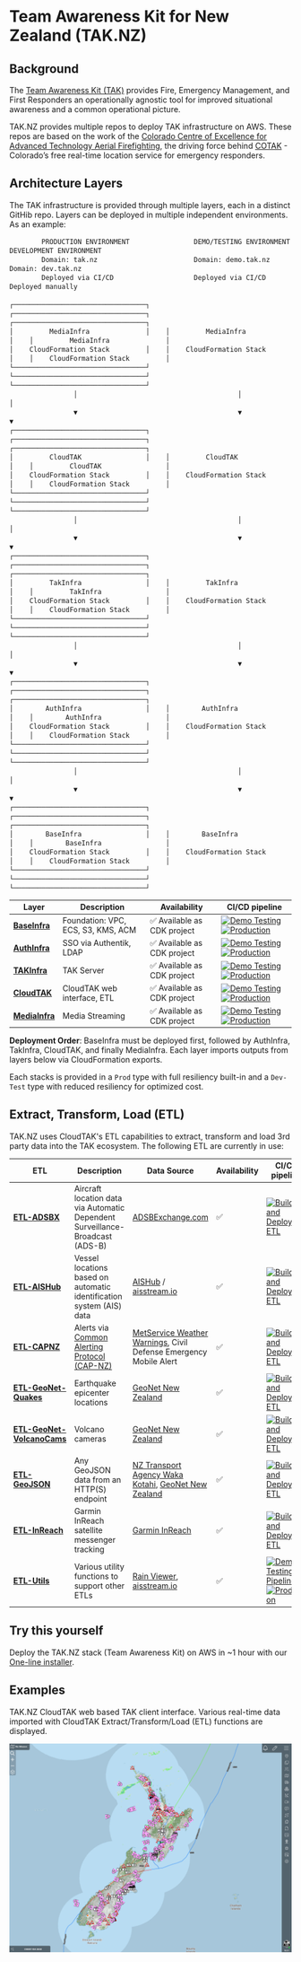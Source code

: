 # Team Awareness Kit for New Zealand (TAK.NZ)

## Background

The [Team Awareness Kit (TAK)](https://tak.gov/solutions/emergency) provides Fire, Emergency Management, and First Responders an operationally agnostic tool for improved situational awareness and a common operational picture. 

TAK.NZ provides multiple repos to deploy TAK infrastructure on AWS. These repos are based on the work of the [Colorado Centre of Excellence for Advanced Technology Aerial Firefighting](https://github.com/dfpc-coe), the driving force behind [COTAK](https://cotak.gov/) - Colorado’s free real-time location service for emergency responders. 

## Architecture Layers

The TAK infrastructure is provided through multiple layers, each in a distinct GitHib repo. Layers can be deployed in multiple independent environments. As an example:

```
        PRODUCTION ENVIRONMENT                DEMO/TESTING ENVIRONMENT              DEVELOPMENT ENVIRONMENT
        Domain: tak.nz                        Domain: demo.tak.nz                   Domain: dev.tak.nz
        Deployed via CI/CD                    Deployed via CI/CD                    Deployed manually

┌─────────────────────────────────┐    ┌─────────────────────────────────┐    ┌─────────────────────────────────┐
│         MediaInfra              │    │         MediaInfra              │    │         MediaInfra              │
│    CloudFormation Stack         │    │    CloudFormation Stack         │    │    CloudFormation Stack         │
└─────────────────────────────────┘    └─────────────────────────────────┘    └─────────────────────────────────┘
                │                                        │                                     │
                ▼                                        ▼                                     ▼
┌─────────────────────────────────┐    ┌─────────────────────────────────┐    ┌─────────────────────────────────┐
│         CloudTAK                │    │         CloudTAK                │    │         CloudTAK                │
│    CloudFormation Stack         │    │    CloudFormation Stack         │    │    CloudFormation Stack         │
└─────────────────────────────────┘    └─────────────────────────────────┘    └─────────────────────────────────┘
                │                                        │                                     │
                ▼                                        ▼                                     ▼
┌─────────────────────────────────┐    ┌─────────────────────────────────┐    ┌─────────────────────────────────┐
│         TakInfra                │    │         TakInfra                │    │         TakInfra                │
│    CloudFormation Stack         │    │    CloudFormation Stack         │    │    CloudFormation Stack         │
└─────────────────────────────────┘    └─────────────────────────────────┘    └─────────────────────────────────┘
                │                                        │                                     │
                ▼                                        ▼                                     ▼
┌─────────────────────────────────┐    ┌─────────────────────────────────┐    ┌─────────────────────────────────┐
│        AuthInfra                │    │        AuthInfra                │    │        AuthInfra                │
│    CloudFormation Stack         │    │    CloudFormation Stack         │    │    CloudFormation Stack         │
└─────────────────────────────────┘    └─────────────────────────────────┘    └─────────────────────────────────┘
                │                                        │                                     │
                ▼                                        ▼                                     ▼
┌─────────────────────────────────┐    ┌─────────────────────────────────┐    ┌─────────────────────────────────┐
│        BaseInfra                │    │        BaseInfra                │    │        BaseInfra                │
│    CloudFormation Stack         │    │    CloudFormation Stack         │    │    CloudFormation Stack         │
└─────────────────────────────────┘    └─────────────────────────────────┘    └─────────────────────────────────┘
```

| Layer | Description | Availability | CI/CD pipeline |
|-------|-------------|--------------|----------------|
| [**BaseInfra**](https://github.com/TAK-NZ/base-infra)  | Foundation: VPC, ECS, S3, KMS, ACM | ✅ Available as CDK project | [![Demo Testing](https://github.com/TAK-NZ/base-infra/actions/workflows/demo-deploy.yml/badge.svg)](https://github.com/TAK-NZ/base-infra/actions/workflows/demo-deploy.yml) [![Production](https://github.com/TAK-NZ/base-infra/actions/workflows/production-deploy.yml/badge.svg)](https://github.com/TAK-NZ/base-infra/actions/workflows/production-deploy.yml) |
| [**AuthInfra**](https://github.com/TAK-NZ/auth-infra) | SSO via Authentik, LDAP | ✅ Available as CDK project | [![Demo Testing](https://github.com/TAK-NZ/auth-infra/actions/workflows/demo-deploy.yml/badge.svg)](https://github.com/TAK-NZ/auth-infra/actions/workflows/demo-deploy.yml) [![Production](https://github.com/TAK-NZ/auth-infra/actions/workflows/production-deploy.yml/badge.svg)](https://github.com/TAK-NZ/auth-infra/actions/workflows/production-deploy.yml) |
| [**TAKInfra**](https://github.com/TAK-NZ/tak-infra) | TAK Server | ✅ Available as CDK project | [![Demo Testing](https://github.com/TAK-NZ/tak-infra/actions/workflows/demo-deploy.yml/badge.svg)](https://github.com/TAK-NZ/tak-infra/actions/workflows/demo-deploy.yml) [![Production](https://github.com/TAK-NZ/tak-infra/actions/workflows/production-deploy.yml/badge.svg)](https://github.com/TAK-NZ/tak-infra/actions/workflows/production-deploy.yml) |
| [**CloudTAK**](https://github.com/TAK-NZ/CloudTAK) | CloudTAK web interface, ETL | ✅ Available as CDK project | [![Demo Testing](https://github.com/TAK-NZ/CloudTAK/actions/workflows/demo-deploy.yml/badge.svg)](https://github.com/TAK-NZ/CloudTAK/actions/workflows/demo-deploy.yml) [![Production](https://github.com/TAK-NZ/CloudTAK/actions/workflows/production-deploy.yml/badge.svg)](https://github.com/TAK-NZ/CloudTAK/actions/workflows/production-deploy.yml) |
| [**MediaInfra**](https://github.com/TAK-NZ/media-infra) | Media Streaming | ✅ Available as CDK project | [![Demo Testing](https://github.com/TAK-NZ/media-infra/actions/workflows/demo-deploy.yml/badge.svg)](https://github.com/TAK-NZ/media-infra/actions/workflows/demo-deploy.yml) [![Production](https://github.com/TAK-NZ/media-infra/actions/workflows/production-deploy.yml/badge.svg)](https://github.com/TAK-NZ/media-infra/actions/workflows/production-deploy.yml) |

**Deployment Order**: BaseInfra must be deployed first, followed by AuthInfra, TakInfra, CloudTAK, and finally MediaInfra. Each layer imports outputs from layers below via CloudFormation exports.

Each stacks is provided in a `Prod` type with full resiliency built-in and a `Dev-Test` type with reduced resiliency for optimized cost. 

## Extract, Transform, Load (ETL)

TAK.NZ uses CloudTAK's ETL capabilities to extract, transform and load 3rd party data into the TAK ecosystem. The following ETL are currently in use:

| ETL | Description | Data Source | Availability | CI/CD pipeline |
|-----|-------------|-------------|--------------|----------------|
| [**ETL-ADSBX**](https://github.com/TAK-NZ/etl-adsbx)  | Aircraft location data via Automatic Dependent Surveillance-Broadcast (ADS-B) | [ADSBExchange.com](https://www.adsbexchange.com/) | ✅ | [![Build and Deploy ETL](https://github.com/TAK-NZ/etl-adsbx/actions/workflows/etl-deploy.yml/badge.svg)](https://github.com/TAK-NZ/etl-adsbx/actions/workflows/etl-deploy.yml) |
| [**ETL-AISHub**](https://github.com/TAK-NZ/etl-aishub) | Vessel locations based on automatic identification system (AIS) data | [AISHub](https://www.aishub.net/) / [aisstream.io](https://aisstream.io/) | ✅ | [![Build and Deploy ETL](https://github.com/TAK-NZ/etl-aishub/actions/workflows/etl-deploy.yml/badge.svg)](https://github.com/TAK-NZ/etl-aishub/actions/workflows/etl-deploy.yml) |
| [**ETL-CAPNZ**](https://github.com/TAK-NZ/etl-capnz) | Alerts via [Common Alerting Protocol (CAP-NZ)](https://www.civildefence.govt.nz/cdem-sector/guidelines/common-alerting-protocol) | [MetService Weather Warnings](https://alerts.metservice.com/warnings/home), Civil Defense Emergency Mobile Alert | ✅ | [![Build and Deploy ETL](https://github.com/TAK-NZ/etl-capnz/actions/workflows/etl-deploy.yml/badge.svg)](https://github.com/TAK-NZ/etl-capnz/actions/workflows/etl-deploy.yml) |
| [**ETL-GeoNet-Quakes**](https://github.com/TAK-NZ/etl-geonet-quakes)  | Earthquake epicenter locations | [GeoNet New Zealand](https://www.geonet.org.nz/) | ✅ | [![Build and Deploy ETL](https://github.com/TAK-NZ/etl-geonet-quakes/actions/workflows/etl-deploy.yml/badge.svg)](https://github.com/TAK-NZ/etl-geonet-quakes/actions/workflows/etl-deploy.yml) |
| [**ETL-GeoNet-VolcanoCams**](https://github.com/TAK-NZ/etl-geonet-volcanocams)  | Volcano cameras | [GeoNet New Zealand](https://www.geonet.org.nz/) | ✅ | [![Build and Deploy ETL](https://github.com/TAK-NZ/etl-geonet-volcanocams/actions/workflows/etl-deploy.yml/badge.svg)](https://github.com/TAK-NZ/etl-geonet-volcanocams/actions/workflows/etl-deploy.yml) |
| [**ETL-GeoJSON**](https://github.com/TAK-NZ/etl-geojson)  | Any GeoJSON data from an HTTP(S) endpoint | [NZ Transport Agency Waka Kotahi](https://nzta.govt.nz/), [GeoNet New Zealand](https://www.geonet.org.nz/) | ✅ | [![Build and Deploy ETL](https://github.com/TAK-NZ/etl-geojson/actions/workflows/etl-deploy.yml/badge.svg)](https://github.com/TAK-NZ/etl-geojson/actions/workflows/etl-deploy.yml) |
| [**ETL-InReach**](https://github.com/TAK-NZ/etl-inreach)  | Garmin InReach satellite messenger tracking | [Garmin InReach](https://www.garmin.com/en-NZ/c/outdoor-recreation/satellite-communicators/) | ✅ | [![Build and Deploy ETL](https://github.com/TAK-NZ/etl-inreach/actions/workflows/etl-deploy.yml/badge.svg)](https://github.com/TAK-NZ/etl-inreach/actions/workflows/etl-deploy.yml) |
| [**ETL-Utils**](https://github.com/TAK-NZ/etl-utils)  | Various utility functions to support other ETLs | [Rain Viewer](https://www.rainviewer.com/api.html), [aisstream.io](https://aisstream.io/) | ✅ | [![Demo Testing Pipeline](https://github.com/TAK-NZ/etl-utils/actions/workflows/demo-deploy.yml/badge.svg)](https://github.com/TAK-NZ/etl-utils/actions/workflows/demo-deploy.yml) [![Production](https://github.com/TAK-NZ/etl-utils/actions/workflows/production-deploy.yml/badge.svg)](https://github.com/TAK-NZ/etl-utils/actions/workflows/production-deploy.yml) |

## Try this yourself

Deploy the TAK.NZ stack (Team Awareness Kit) on AWS in ~1 hour with our [One-line installer](https://tak.nz/tak-deploy/).

## Examples

TAK.NZ CloudTAK web based TAK client interface. Various real-time data imported with CloudTAK Extract/Transform/Load (ETL) functions are displayed. 

![TAK.NZ CloudTAK Screenshot](images/TAK-NZ-CloudTAK-Example.png)
